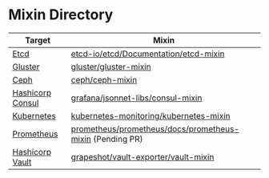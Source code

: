 # Mixin Directory

| Target | Mixin |
|--------|-------|
| [Etcd](https://coreos.com/etcd/) | [etcd-io/etcd/Documentation/etcd-mixin](https://github.com/etcd-io/etcd/tree/master/Documentation/etcd-mixin) |
| [Gluster](https://redhatstorage.redhat.com/products/glusterfs/) | [gluster/gluster-mixin](https://github.com/gluster/gluster-mixins) |
| [Ceph](https://ceph.com/) | [ceph/ceph-mixin](https://github.com/ceph/ceph-mixins) |
| [Hashicorp Consul](https://www.consul.io/) | [grafana/jsonnet-libs/consul-mixin](https://github.com/grafana/jsonnet-libs/tree/master/consul-mixin) |
| [Kubernetes](https://kubernetes.io/) | [kubernetes-monitoring/kubernetes-mixin](https://github.com/kubernetes-monitoring/kubernetes-mixin) |
| [Prometheus](https://prometheus.io) | [prometheus/prometheus/docs/prometheus-mixin](https://github.com/prometheus/prometheus/tree/mixin/documentation/prometheus-mixin) (Pending PR) |
| [Hashicorp Vault](https://www.vaultproject.io) | [grapeshot/vault-exporter/vault-mixin](https://github.com/grapeshot/vault_exporter/tree/master/vault-mixin)
